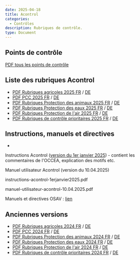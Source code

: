 ```yaml
---
date: 2025-04-18
title: Acontrol
categories:
  - Contrôles
description: Rubriques de contrôle.
type: Document
---
```


<h2 id="PC">Points de contrôle</h2>

<a href="../../fichiers/toutes_les_rubriques.pdf" target="_blank">PDF tous les points de contrôle</a> 

<h2 id="rubriques">Liste des rubriques Acontrol</h2>

<ul>
  <li><a href="../../fichiers/Rubriques agricoles 2025.pdf" target="_blank">PDF Rubriques agricoles 2025 FR</a> / <a href="../../fichiers/Landwirtschaftliche Rubriken 2025.pdf" target="_blank">DE</a></li>
  <li><a href="../../fichiers/Points_de_contrôles_ciblés_2025.pdf" target="_blank">PDF PCC 2025 FR</a> / <a href="../../fichiers/Fokus-Kontrollpunkte 2025.pdf" target="_blank">DE</a></li>
  <li><a href="../../fichiers/Rubriques_relatives_à_la_protection_des_animaux_2025.pdf" target="_blank">PDF Rubriques Protection des animaux 2025 FR</a> / <a href="../../fichiers/Tierschutz-Rubriken 2025.pdf" target="_blank">DE</a></li>
  <li><a href="../../fichiers/Rubriques_relatives_à_la_protection_des_eaux_2025.pdf" target="_blank">PDF Rubriques Protection des eaux 2025 FR</a> / <a href="../../fichiers/Gewässerschutz-Rubriken_2025.pdf" target="_blank">DE</a></li>
  <li><a href="../../fichiers/Rubriques_relatives_à_la_protection_de_l'air_2025.pdf" target="_blank">PDF Rubriques Protection de l'air 2025 FR</a> / <a href="../../fichiers/Luftreinhalte-Rubriken_2025.pdf" target="_blank">DE</a></li>
  <li><a href="../../fichiers/Rubriques_de_contrôles_prioritaires_2025.pdf" target="_blank">PDF Rubriques de contrôle prioritaires 2025 FR</a> / <a href="../../fichiers/Schwerpunktkontrollrubriken 2025.pdf" target="_blank">DE</a></li>
</ul>

<h2 id="rubriques">Instructions, manuels et directives</h2>

<ul>
  <li></li>
</ul>

Instructions Acontrol (<a href="../../fichiers/instructions-acontrol-1erjanvier2025.pdf" target="_blank">version du 1er janvier 2025</a>) - contient les commentaires de l'OCCEA, explication des motifs etc.

Manuel utilisateur Acontrol (<a>version du 10.04.2025</a>)

instructions-acontrol-1erjanvier2025.pdf

manuel-utilisateur-acontrol-10.04.2025.pdf

Manuels et directives OSAV : <a href="https://www.blv.admin.ch/blv/fr/home/tiere/rechts--und-vollzugsgrundlagen/hilfsmittel-und-vollzugsgrundlagen/technische-weisungen.html" target="_blank">lien</a>


<h2 id="old">Anciennes versions</h2>

<ul>
  <li><a href="../../fichiers/Rubriques agricoles 2024.pdf" target="_blank">PDF Rubriques agricoles 2024 FR</a> / <a href="../../fichiers/Landwirtschaftliche Rubriken 2024.pdf" target="_blank">DE</a></li>
  <li><a href="../../fichiers/Points_de_contrôles_ciblés_2024.pdf" target="_blank">PDF PCC 2024 FR</a> / <a href="../../fichiers/Fokus-Kontrollpunkte 2024.pdf" target="_blank">DE</a></li>
  <li><a href="../../fichiers/Rubriques_relatives_à_la_protection_des_animaux_2024.pdf" target="_blank">PDF Rubriques Protection des animaux 2024 FR</a> / <a href="../../fichiers/Tierschutz-Rubriken 2024.pdf" target="_blank">DE</a></li>
  <li><a href="../../fichiers/Rubriques_relatives_à_la_protection_des_eaux_2024.pdf" target="_blank">PDF Rubriques Protection des eaux 2024 FR</a> / <a href="../../fichiers/Gewässerschutz-Rubriken_2024.pdf" target="_blank">DE</a></li>
  <li><a href="../../fichiers/Rubriques_relatives_à_la_protection_de_l'air_2024.pdf" target="_blank">PDF Rubriques Protection de l'air 2024 FR</a> / <a href="../../fichiers/Luftreinhalte-Rubriken_2024.pdf" target="_blank">DE</a></li>
  <li><a href="../../fichiers/Rubriques_de_contrôles_prioritaires_2024.pdf" target="_blank">PDF Rubriques de contrôle prioritaires 2024 FR</a> / <a href="../../fichiers/Schwerpunktkontrollrubriken 2024.pdf" target="_blank">DE</a></li>
</ul>

